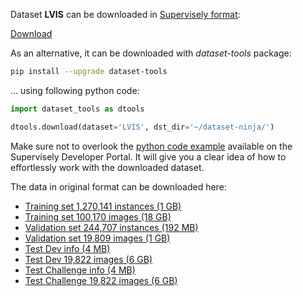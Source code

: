 Dataset **LVIS** can be downloaded in [Supervisely format](https://developer.supervisely.com/api-references/supervisely-annotation-json-format):

 [Download](https://assets.supervisely.com/remote/eyJsaW5rIjogInMzOi8vc3VwZXJ2aXNlbHktZGF0YXNldHMvMjMzNF9MVklTL2x2aXMtRGF0YXNldE5pbmphLnRhciIsICJzaWciOiAiYkJXWU13U1BqOEJMM2ZnSlp0amtZdnlPaHZJSWVOY0xBTXE0NnVRYVhrZz0ifQ==?response-content-disposition=attachment%3B%20filename%3D%22lvis-DatasetNinja.tar%22)

As an alternative, it can be downloaded with *dataset-tools* package:
``` bash
pip install --upgrade dataset-tools
```

... using following python code:
``` python
import dataset_tools as dtools

dtools.download(dataset='LVIS', dst_dir='~/dataset-ninja/')
```
Make sure not to overlook the [python code example](https://developer.supervisely.com/getting-started/python-sdk-tutorials/iterate-over-a-local-project) available on the Supervisely Developer Portal. It will give you a clear idea of how to effortlessly work with the downloaded dataset.

The data in original format can be downloaded here:

- [Training set 1,270,141 instances (1 GB)](https://dl.fbaipublicfiles.com/LVIS/lvis_v1_train.json.zip)
- [Training set 100,170 images (18 GB)](http://images.cocodataset.org/zips/train2017.zip)
- [Validation set 244,707 instances (192 MB)](https://dl.fbaipublicfiles.com/LVIS/lvis_v1_val.json.zip)
- [Validation set 19,809 images (1 GB)](http://images.cocodataset.org/zips/val2017.zip)
- [Test Dev info (4 MB)](https://dl.fbaipublicfiles.com/LVIS/lvis_v1_image_info_test_dev.json.zip)
- [Test Dev 19,822 images (6 GB)](http://images.cocodataset.org/zips/test2017.zip)
- [Test Challenge  info (4 MB)](https://dl.fbaipublicfiles.com/LVIS/lvis_v1_image_info_test_challenge.json.zip)
- [Test Challenge  19,822 images (6 GB)](http://images.cocodataset.org/zips/test2017.zip)

